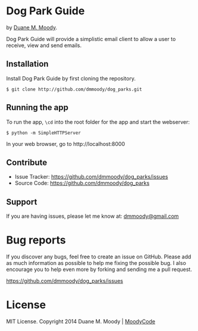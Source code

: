 Dog Park Guide
==============

by <a href="http://duanemoody.io" target="_blank">Duane M. Moody</a>.

Dog Park Guide will provide a simplistic email client to allow a user to receive, view and send emails.

Installation
------------

Install Dog Park Guide by first cloning the repository.  
```
$ git clone http://github.com/dmmoody/dog_parks.git
```

Running the app
---------------

To run the app, ```\cd``` into the root folder for the app and start the webserver:
```
$ python -m SimpleHTTPServer
```

In your web browser, go to http://localhost:8000

Contribute
----------

- Issue Tracker: https://github.com/dmmoody/dog_parks/issues
- Source Code: https://github.com/dmmoody/dog_parks

Support
-------

If you are having issues, please let me know at: dmmoody@gmail.com

Bug reports
===========

If you discover any bugs, feel free to create an issue on GitHub. Please add as much information as possible to help me fixing the possible bug. I also encourage you to help even more by forking and sending me a pull request.

https://github.com/dmmoody/dog_parks/issues

License
=======

MIT License. Copyright 2014 Duane M. Moody | <a href="http://moodyco.de">MoodyCode</a>
